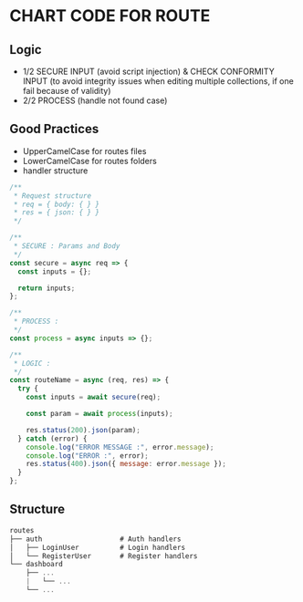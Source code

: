 # CHART CODE FOR ROUTE

## Logic

- 1/2 SECURE INPUT (avoid script injection) & CHECK CONFORMITY INPUT (to avoid integrity issues when editing multiple collections, if one fail because of validity)
- 2/2 PROCESS (handle not found case)

## Good Practices

- UpperCamelCase for routes files
- LowerCamelCase for routes folders
- handler structure

```javascript
/**
 * Request structure
 * req = { body: { } }
 * res = { json: { } }
 */

/**
 * SECURE : Params and Body
 */
const secure = async req => {
  const inputs = {};

  return inputs;
};

/**
 * PROCESS :
 */
const process = async inputs => {};

/**
 * LOGIC :
 */
const routeName = async (req, res) => {
  try {
    const inputs = await secure(req);

    const param = await process(inputs);

    res.status(200).json(param);
  } catch (error) {
    console.log("ERROR MESSAGE :", error.message);
    console.log("ERROR :", error);
    res.status(400).json({ message: error.message });
  }
};
```

## Structure

```javascript
routes
├── auth                   # Auth handlers
│   ├── LoginUser          # Login handlers
│   └── RegisterUser       # Register handlers
└── dashboard
    ├── ...
    |   └── ...
    └── ...
```
